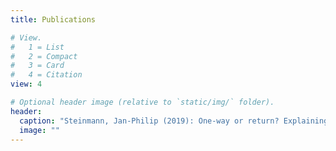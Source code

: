 ```yaml
---
title: Publications

# View.
#   1 = List
#   2 = Compact
#   3 = Card
#   4 = Citation
view: 4

# Optional header image (relative to `static/img/` folder).
header:
  caption: "Steinmann, Jan-Philip (2019): One-way or return? Explaining group-specific return intentions of recently arrived Polish and Turkish immigrants in Germany. Migration Studies 7(1): 117-151."
  image: ""
---
```

